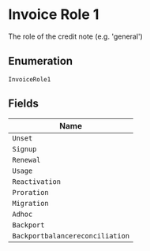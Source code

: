 
# Invoice Role 1

The role of the credit note (e.g. 'general')

## Enumeration

`InvoiceRole1`

## Fields

| Name |
|  --- |
| `Unset` |
| `Signup` |
| `Renewal` |
| `Usage` |
| `Reactivation` |
| `Proration` |
| `Migration` |
| `Adhoc` |
| `Backport` |
| `Backportbalancereconciliation` |

